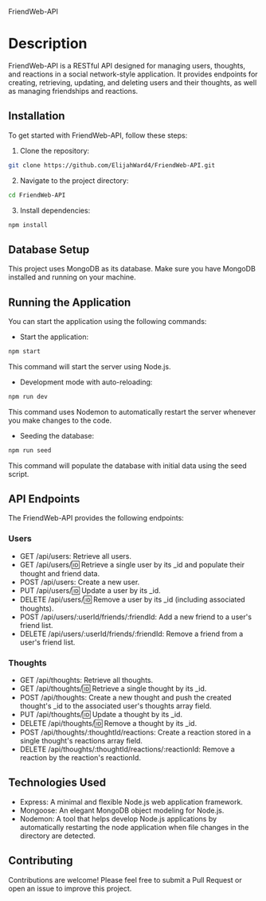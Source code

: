 FriendWeb-API
# Description
FriendWeb-API is a RESTful API designed for managing users, thoughts, and reactions in a social network-style application. It provides endpoints for creating, retrieving, updating, and deleting users and their thoughts, as well as managing friendships and reactions.

## Installation
To get started with FriendWeb-API, follow these steps:

1. Clone the repository:
```bash
git clone https://github.com/ElijahWard4/FriendWeb-API.git 
```

2. Navigate to the project directory:
```bash
cd FriendWeb-API
```

3. Install dependencies:
```bash
npm install
```

## Database Setup
This project uses MongoDB as its database. Make sure you have MongoDB installed and running on your machine.

## Running the Application
You can start the application using the following commands:

- Start the application:
```bash
npm start
```
This command will start the server using Node.js.

- Development mode with auto-reloading:
```bash
npm run dev
```
This command uses Nodemon to automatically restart the server whenever you make changes to the code.

- Seeding the database:
```bash
npm run seed
```
This command will populate the database with initial data using the seed script.

## API Endpoints
The FriendWeb-API provides the following endpoints:

### Users
- GET /api/users: Retrieve all users.
- GET /api/users/:id: Retrieve a single user by its _id and populate their thought and friend data.
- POST /api/users: Create a new user.
- PUT /api/users/:id: Update a user by its _id.
- DELETE /api/users/:id: Remove a user by its _id (including associated thoughts).
- POST /api/users/:userId/friends/:friendId: Add a new friend to a user's friend list.
- DELETE /api/users/:userId/friends/:friendId: Remove a friend from a user's friend list.

### Thoughts
- GET /api/thoughts: Retrieve all thoughts.
- GET /api/thoughts/:id: Retrieve a single thought by its _id.
- POST /api/thoughts: Create a new thought and push the created thought's _id to the associated user's thoughts array field.
- PUT /api/thoughts/:id: Update a thought by its _id.
- DELETE /api/thoughts/:id: Remove a thought by its _id.
- POST /api/thoughts/:thoughtId/reactions: Create a reaction stored in a single thought's reactions array field.
- DELETE /api/thoughts/:thoughtId/reactions/:reactionId: Remove a reaction by the reaction's reactionId.

## Technologies Used
- Express: A minimal and flexible Node.js web application framework.
- Mongoose: An elegant MongoDB object modeling for Node.js.
- Nodemon: A tool that helps develop Node.js applications by automatically restarting the node application when file changes in the directory are detected.

## Contributing
Contributions are welcome! Please feel free to submit a Pull Request or open an issue to improve this project.